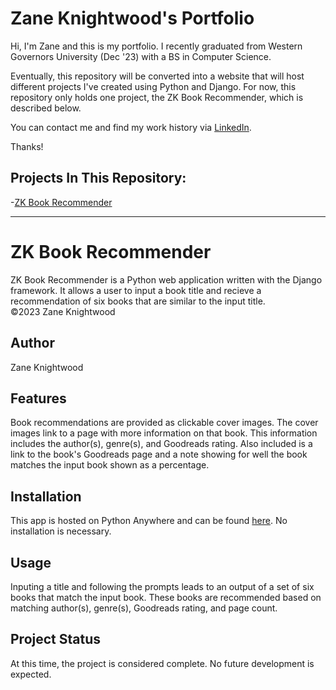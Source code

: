 # Zane Knightwood's Portfolio
Hi, I'm Zane and this is my portfolio. I recently graduated from Western Governors University (Dec '23) with a BS in Computer Science.

Eventually, this repository will be converted into a website that will host different projects I've created using Python and Django. For now, this repository only holds one project, the ZK Book Recommender, which is described below.

You can contact me and find my work history via [LinkedIn](https://www.linkedin.com/in/zane-knightwood).

Thanks!

## Projects In This Repository:
-[ZK Book Recommender](#zk-book-recommender)


---

# ZK Book Recommender
ZK Book Recommender is a Python web application written with the Django framework. It allows a user to input a book title and recieve a recommendation of six books that are similar to the input title.<br/>
&copy;2023 Zane Knightwood

## Author
Zane Knightwood

## Features
Book recommendations are provided as clickable cover images.
The cover images link to a page with more information on that book.
This information includes the author(s), genre(s), and Goodreads rating.
Also included is a link to the book's Goodreads page and a note showing for well the book matches the input book shown as a percentage.

## Installation
This app is hosted on Python Anywhere and can be found [here](zaneknightwood.pythonanywhere.com). No installation is necessary.

## Usage
Inputing a title and following the prompts leads to an output of a set of six books that match the input book. These books are recommended based on matching author(s), genre(s), Goodreads rating, and page count.

## Project Status
At this time, the project is considered complete. No future development is expected.
